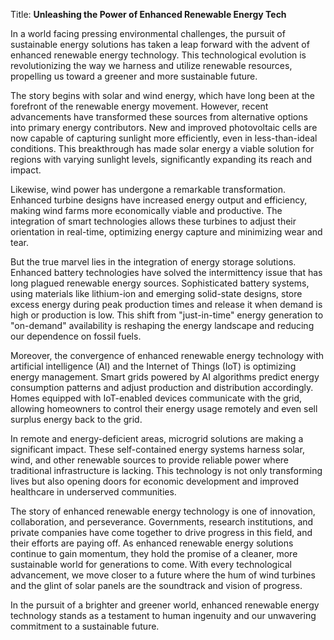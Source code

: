 Title: **Unleashing the Power of Enhanced Renewable Energy Tech**

In a world facing pressing environmental challenges, the pursuit of sustainable energy solutions has taken a leap forward with the advent of enhanced renewable energy technology. This technological evolution is revolutionizing the way we harness and utilize renewable resources, propelling us toward a greener and more sustainable future.

The story begins with solar and wind energy, which have long been at the forefront of the renewable energy movement. However, recent advancements have transformed these sources from alternative options into primary energy contributors. New and improved photovoltaic cells are now capable of capturing sunlight more efficiently, even in less-than-ideal conditions. This breakthrough has made solar energy a viable solution for regions with varying sunlight levels, significantly expanding its reach and impact.

Likewise, wind power has undergone a remarkable transformation. Enhanced turbine designs have increased energy output and efficiency, making wind farms more economically viable and productive. The integration of smart technologies allows these turbines to adjust their orientation in real-time, optimizing energy capture and minimizing wear and tear.

But the true marvel lies in the integration of energy storage solutions. Enhanced battery technologies have solved the intermittency issue that has long plagued renewable energy sources. Sophisticated battery systems, using materials like lithium-ion and emerging solid-state designs, store excess energy during peak production times and release it when demand is high or production is low. This shift from "just-in-time" energy generation to "on-demand" availability is reshaping the energy landscape and reducing our dependence on fossil fuels.

Moreover, the convergence of enhanced renewable energy technology with artificial intelligence (AI) and the Internet of Things (IoT) is optimizing energy management. Smart grids powered by AI algorithms predict energy consumption patterns and adjust production and distribution accordingly. Homes equipped with IoT-enabled devices communicate with the grid, allowing homeowners to control their energy usage remotely and even sell surplus energy back to the grid.

In remote and energy-deficient areas, microgrid solutions are making a significant impact. These self-contained energy systems harness solar, wind, and other renewable sources to provide reliable power where traditional infrastructure is lacking. This technology is not only transforming lives but also opening doors for economic development and improved healthcare in underserved communities.

The story of enhanced renewable energy technology is one of innovation, collaboration, and perseverance. Governments, research institutions, and private companies have come together to drive progress in this field, and their efforts are paying off. As enhanced renewable energy solutions continue to gain momentum, they hold the promise of a cleaner, more sustainable world for generations to come. With every technological advancement, we move closer to a future where the hum of wind turbines and the glint of solar panels are the soundtrack and vision of progress.

In the pursuit of a brighter and greener world, enhanced renewable energy technology stands as a testament to human ingenuity and our unwavering commitment to a sustainable future.